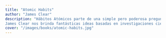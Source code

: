 ```yaml
---
title: "Atomic Habits"
author: "James Clear"
description: "Hábitos Atómicos parte de una simple pero poderosa pregunta: ¿Cómo podemos vivir mejor? Sabemos que unos buenos hábitos nos permiten mejorar significativamente nuestra vida, pero con frecuencia nos desviamos del camino: dejamos de hacer ejercicio, comemos mal, dormimos poco, despilfarramos. ¿Por qué es tan fácil caer en los malos hábitos y tan complicado seguir los buenos?
James Clear nos brinda fantásticas ideas basadas en investigaciones científicas, que le permiten revelarnos cómo podemos transformar pequeños hábitos cotidianos para cambiar nuestra vida y mejorarla."
cover: "/images/books/atomic-habits.jpg"
---
```

